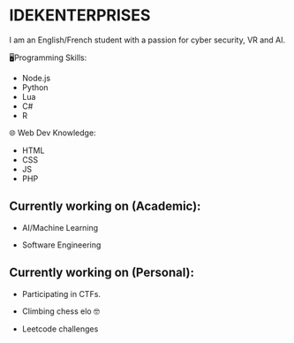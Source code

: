# IDEKENTERPRISES

I am an English/French student with a passion for cyber security, VR and AI.

🖥️Programming Skills:
- Node.js
- Python
- Lua
- C#
- R

🌐 Web Dev Knowledge:
- HTML
- CSS
- JS
- PHP

## Currently working on (Academic):

- AI/Machine Learning

- Software Engineering


## Currently working on (Personal):

- Participating in CTFs.

- Climbing chess elo 🤓

- Leetcode challenges
